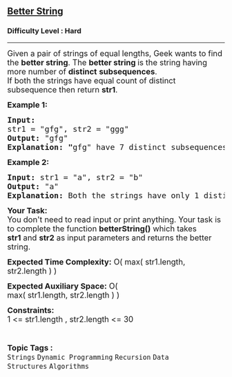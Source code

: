 <h2><a href="https://www.geeksforgeeks.org/problems/better-string/1">Better String</a></h2><h3>Difficulty Level : Hard</h3><hr><div class="problems_problem_content__Xm_eO"><p><span style="font-size: 18px;">Given a pair of strings of equal lengths, Geek wants to find the <strong>better string</strong>. The <strong>better string </strong>is the string having more number of <strong>distinct</strong> <strong>subsequences</strong>.<br></span><span style="font-size: 18px;">If both the strings have equal count of distinct subsequence then return&nbsp;<strong>str1</strong>.</span></p>
<p><span style="font-size: 18px;"><strong>Example 1:</strong></span></p>
<pre style="position: relative;"><span style="font-size: 18px;"><strong>Input:</strong>
str1 = "gfg", str2 = "ggg"
<strong>Output:</strong> "gfg"
<strong>Explanation: "</strong>gfg" have 7 distinct subsequences whereas "ggg" have 4 distinct subsequences. 
</span><div class="open_grepper_editor" title="Edit &amp; Save To Grepper"></div></pre>
<p><span style="font-size: 18px;"><strong>Example 2:</strong></span></p>
<pre style="position: relative;"><span style="font-size: 18px;"><strong>Input:</strong> str1 = "a", str2 = "b"
<strong>Output:</strong> "a"
<strong>Explanation: </strong>Both the strings have only 1 distinct subsequence. </span><div class="open_grepper_editor" title="Edit &amp; Save To Grepper"></div></pre>
<p><span style="font-size: 18px;"><strong>Your Task:</strong><br>You don't need to read input or print anything. Your task is to complete the function <strong>betterString()</strong> which takes <strong>str1</strong>&nbsp;and <strong>str2</strong>&nbsp;as input parameters and returns the better string.</span></p>
<p><span style="font-size: 18px;"><strong>Expected Time Complexity:</strong> O( max(&nbsp;</span><span style="font-size: 18px;">str1.length, </span><span style="font-size: 18px;">str2.length</span><span style="font-size: 18px;">&nbsp;) </span><span style="font-size: 18px;">)</span></p>
<p><span style="font-size: 18px;"><strong>Expected Auxiliary Space:</strong>&nbsp;</span><span style="font-size: 18px;">O( max(&nbsp;</span><span style="font-size: 18px;">str1.length,&nbsp;</span><span style="font-size: 18px;">str2.length</span><span style="font-size: 18px;">&nbsp;)&nbsp;</span><span style="font-size: 18px;">)</span></p>
<p><span style="font-size: 18px;"><strong>Constraints:</strong><br>1 &lt;= str1.length , str2.length &lt;= 30</span></p></div><br><p><span style=font-size:18px><strong>Topic Tags : </strong><br><code>Strings</code>&nbsp;<code>Dynamic Programming</code>&nbsp;<code>Recursion</code>&nbsp;<code>Data Structures</code>&nbsp;<code>Algorithms</code>&nbsp;